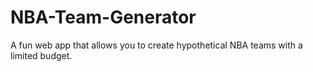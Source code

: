 # NBA-Team-Generator
A fun web app that allows you to create hypothetical NBA teams with a limited budget.
